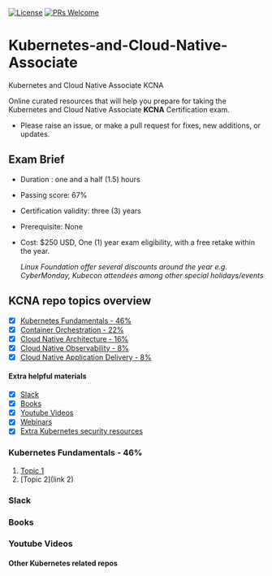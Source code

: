 [![License](https://img.shields.io/badge/License-Apache_2.0-blue.svg)](https://opensource.org/licenses/Apache-2.0)
[![PRs Welcome](https://img.shields.io/badge/PRs-welcome-brightgreen.svg?style=flat-square)](http://makeapullrequest.com)

# Kubernetes-and-Cloud-Native-Associate
Kubernetes and Cloud Native Associate KCNA

Online curated resources that will help you prepare for taking the Kubernetes and Cloud Native Associate **KCNA** Certification exam.

- Please raise an issue, or make a pull request for fixes, new additions, or updates.


## Exam Brief 

- Duration : one and a half (1.5) hours
<!-- Number of questions : ??? Multiple choice questions -->
- Passing score: 67%
- Certification validity: three (3) years
- Prerequisite: None
- Cost: $250 USD, One (1) year exam eligibility, with a free retake within the year.

  *Linux Foundation offer several discounts around the year e.g. CyberMonday, Kubecon attendees among other special holidays/events*

## KCNA repo topics overview

  - [X] [Kubernetes Fundamentals - 46%](#kubernetes-fundamentals---46)
  - [X] [Container Orchestration - 22%](#containerr-orchestration---22)
  - [X] [Cloud Native Architecture - 16%](#cloud-native-architecture---16)
  - [X] [Cloud Native Observability - 8%](#cloud-native-observability---8)
  - [X] [Cloud Native Application Delivery - 8%](#cloud-native-application-delivery---8)

  #### Extra helpful materials

   - [x] [Slack](#slack)
  - [x] [Books](#books)
  - [x] [Youtube Videos](#youtube-videos)
  - [x] [Webinars](#webinars)
  - [x] [Extra Kubernetes security resources](generic-kubernetes-containers-security/Kubernetes.md)

### Kubernetes Fundamentals - 46%

1. [Topic 1](link)
2. [Topic 2](link 2)



### Slack


### Books


### Youtube Videos


#### Other Kubernetes related repos